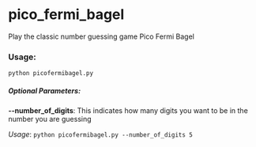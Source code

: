 # pico_fermi_bagel
Play the classic number guessing game Pico Fermi Bagel

### Usage:
`python picofermibagel.py`

##### Optional Parameters:
**--number_of_digits**: This indicates how many digits you want to be in the number you are guessing

*Usage*: `python picofermibagel.py --number_of_digits 5`
